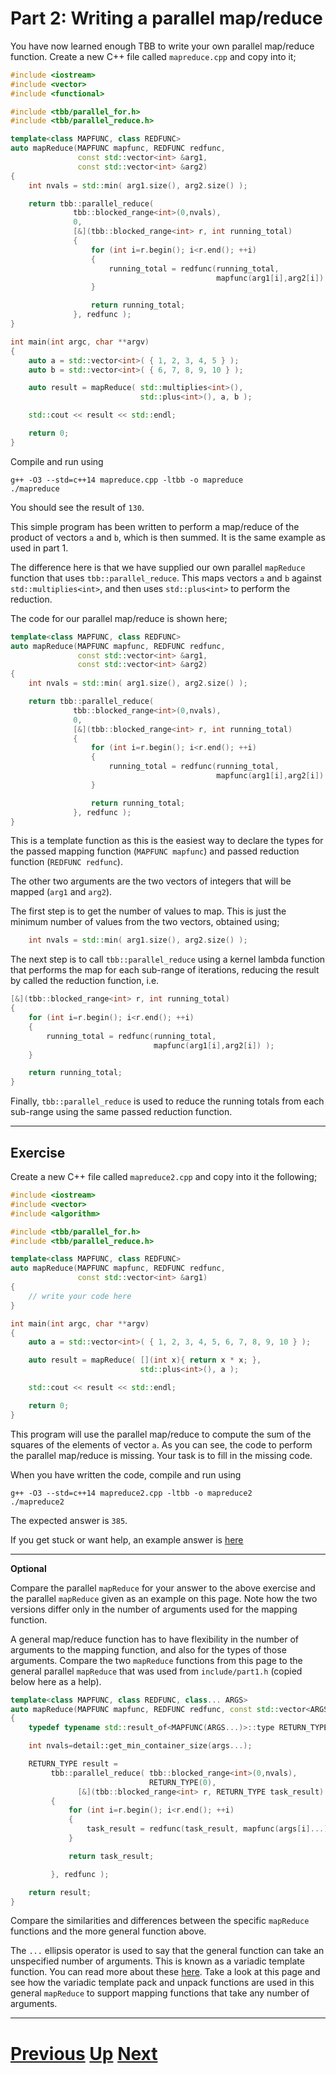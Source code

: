 # Part 2: Writing a parallel map/reduce

You have now learned enough TBB to write your own parallel map/reduce function. Create a new C++ file called `mapreduce.cpp` and copy into it;

```c++
#include <iostream>
#include <vector>
#include <functional>

#include <tbb/parallel_for.h>
#include <tbb/parallel_reduce.h>

template<class MAPFUNC, class REDFUNC>
auto mapReduce(MAPFUNC mapfunc, REDFUNC redfunc, 
               const std::vector<int> &arg1,
               const std::vector<int> &arg2)
{
    int nvals = std::min( arg1.size(), arg2.size() );

    return tbb::parallel_reduce(
              tbb::blocked_range<int>(0,nvals),
              0,
              [&](tbb::blocked_range<int> r, int running_total)
              {
                  for (int i=r.begin(); i<r.end(); ++i)
                  {
                      running_total = redfunc(running_total,
                                              mapfunc(arg1[i],arg2[i]) );
                  }

                  return running_total;
              }, redfunc );
}

int main(int argc, char **argv)
{
    auto a = std::vector<int>( { 1, 2, 3, 4, 5 } );
    auto b = std::vector<int>( { 6, 7, 8, 9, 10 } );

    auto result = mapReduce( std::multiplies<int>(), 
                             std::plus<int>(), a, b );

    std::cout << result << std::endl;

    return 0;
}
```

Compile and run using

```
g++ -O3 --std=c++14 mapreduce.cpp -ltbb -o mapreduce
./mapreduce
```

You should see the result of `130`.

This simple program has been written to perform a map/reduce of the product of vectors `a` and `b`, which is then summed. It is the same example as used in part 1.

The difference here is that we have supplied our own parallel `mapReduce` function that uses `tbb::parallel_reduce`. This maps vectors `a` and `b` against `std::multiplies<int>`, and then uses `std::plus<int>` to perform the reduction.

The code for our parallel map/reduce is shown here;

```c++
template<class MAPFUNC, class REDFUNC>
auto mapReduce(MAPFUNC mapfunc, REDFUNC redfunc, 
               const std::vector<int> &arg1,
               const std::vector<int> &arg2)
{
    int nvals = std::min( arg1.size(), arg2.size() );

    return tbb::parallel_reduce(
              tbb::blocked_range<int>(0,nvals),
              0,
              [&](tbb::blocked_range<int> r, int running_total)
              {
                  for (int i=r.begin(); i<r.end(); ++i)
                  {
                      running_total = redfunc(running_total,
                                              mapfunc(arg1[i],arg2[i]) );
                  }

                  return running_total;
              }, redfunc );
}
```

This is a template function as this is the easiest way to declare the types for the passed mapping function (`MAPFUNC mapfunc`) and passed reduction function (`REDFUNC redfunc`). 

The other two arguments are the two vectors of integers that will be mapped (`arg1` and `arg2`).

The first step is to get the number of values to map. This is just the minimum number of values from the two vectors, obtained using;

```c++
    int nvals = std::min( arg1.size(), arg2.size() );
```

The next step is to call `tbb::parallel_reduce` using a kernel lambda function that performs the map for each sub-range of iterations, reducing the result by called the reduction function, i.e.

```c++
[&](tbb::blocked_range<int> r, int running_total)
{
    for (int i=r.begin(); i<r.end(); ++i)
    {
        running_total = redfunc(running_total,
                                mapfunc(arg1[i],arg2[i]) );
    }

    return running_total;
}
```

Finally, `tbb::parallel_reduce` is used to reduce the running totals from each sub-range using the same passed reduction function.

***

## Exercise

Create a new C++ file called `mapreduce2.cpp` and copy into it the following;

```c++
#include <iostream>
#include <vector>
#include <algorithm>

#include <tbb/parallel_for.h>
#include <tbb/parallel_reduce.h>

template<class MAPFUNC, class REDFUNC>
auto mapReduce(MAPFUNC mapfunc, REDFUNC redfunc, 
               const std::vector<int> &arg1)
{
    // write your code here
}

int main(int argc, char **argv)
{
    auto a = std::vector<int>( { 1, 2, 3, 4, 5, 6, 7, 8, 9, 10 } );

    auto result = mapReduce( [](int x){ return x * x; }, 
                             std::plus<int>(), a );

    std::cout << result << std::endl;

    return 0;
}
```

This program will use the parallel map/reduce to compute the sum of the squares of the elements of vector `a`. As you can see, the code to perform the parallel map/reduce is missing. Your task is to fill in the missing code.

When you have written the code, compile and run using

```
g++ -O3 --std=c++14 mapreduce2.cpp -ltbb -o mapreduce2
./mapreduce2
```

The expected answer is `385`.

If you get stuck or want help, an example answer is [here](mapreduce_answer2.md)

*** 

**Optional**

Compare the parallel `mapReduce` for your answer to the above exercise and the parallel `mapReduce` given as an example on this page. Note how the two versions differ only in the number of arguments used for the mapping function.

A general map/reduce function has to have flexibility in the number of arguments to the mapping function, and also for the types of those arguments. Compare the two `mapReduce` functions from this page to the general parallel `mapReduce` that was used from `include/part1.h` (copied below here as a help).

```c++
template<class MAPFUNC, class REDFUNC, class... ARGS>
auto mapReduce(MAPFUNC mapfunc, REDFUNC redfunc, const std::vector<ARGS>&... args)
{
    typedef typename std::result_of<MAPFUNC(ARGS...)>::type RETURN_TYPE;

    int nvals=detail::get_min_container_size(args...);

    RETURN_TYPE result =
         tbb::parallel_reduce( tbb::blocked_range<int>(0,nvals),
                               RETURN_TYPE(0),
               [&](tbb::blocked_range<int> r, RETURN_TYPE task_result)
         {
             for (int i=r.begin(); i<r.end(); ++i)
             {
                 task_result = redfunc(task_result, mapfunc(args[i]...) );
             }

             return task_result;

         }, redfunc );

    return result;                               
}
```

Compare the similarities and differences between the specific `mapReduce` functions and the more general function above.

The `...` ellipsis operator is used to say that the general function can take an unspecified number of arguments. This is known as a variadic template function. You can read more about these [here](https://www.ibm.com/support/knowledgecenter/SSLTBW_2.1.0/com.ibm.zos.v2r1.cbclx01/variadic_templates.htm). Take a look at this page and see how the variadic template pack and unpack functions are used in this general `mapReduce` to support mapping functions that take any number of arguments.

***

# [Previous](parallel_reduce.md) [Up](README.md) [Next](whatnext.md)
